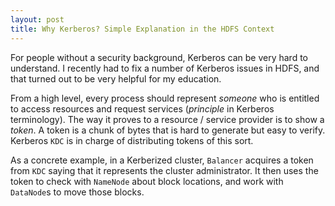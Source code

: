 ```yaml
---
layout: post
title: Why Kerberos? Simple Explanation in the HDFS Context 
---
```

For people without a security background, Kerberos can be very hard to understand. I recently had to fix a number of Kerberos issues in HDFS, and that turned out to be very helpful for my education.

From a high level, every process should represent *someone* who is entitled to access resources and request services (*principle* in Kerberos terminology). The way it proves to a resource / service provider is to show a *token*. A token is a chunk of bytes that is hard to generate but easy to verify. Kerberos ```KDC``` is in charge of distributing tokens of this sort.

As a concrete example, in a Kerberized cluster, ```Balancer``` acquires a token from ```KDC``` saying that it represents the cluster administrator. It then uses the token to check with ```NameNode``` about block locations, and work with ```DataNode```s to move those blocks. 
